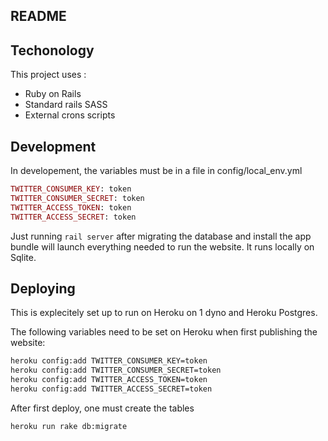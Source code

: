 ## README

## Techonology

This project uses :

- Ruby on Rails
- Standard rails SASS
- External crons scripts

## Development

In developement, the variables must be in a file in config/local_env.yml

~~~ rb
TWITTER_CONSUMER_KEY: token
TWITTER_CONSUMER_SECRET: token
TWITTER_ACCESS_TOKEN: token
TWITTER_ACCESS_SECRET: token
~~~

Just running `rail server` after migrating the database and install the app bundle will launch everything needed to run the website. It runs locally on Sqlite.

## Deploying

This is explecitely set up to run on Heroku on 1 dyno and Heroku Postgres.

The following variables need to be set on Heroku when first publishing the website:

~~~ sh
heroku config:add TWITTER_CONSUMER_KEY=token
heroku config:add TWITTER_CONSUMER_SECRET=token
heroku config:add TWITTER_ACCESS_TOKEN=token
heroku config:add TWITTER_ACCESS_SECRET=token
~~~

After first deploy, one must create the tables

~~~ sh
heroku run rake db:migrate
~~~
